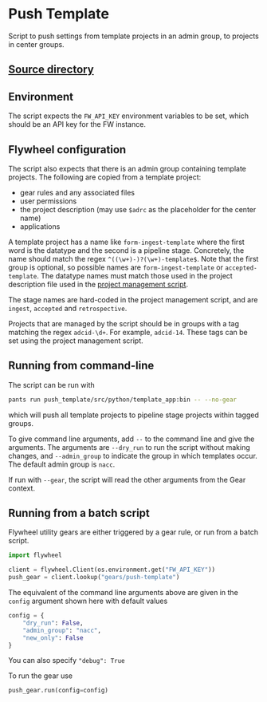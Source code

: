 # Push Template

Script to push settings from template projects in an admin group, to projects in center groups.

## [Source directory](https://github.com/naccdata/flywheel-gear-extensions/tree/main/push_template)

## Environment

The script expects the `FW_API_KEY` environment variables to be set, which should be an API key for the FW instance.

## Flywheel configuration

The script also expects that there is an admin group containing template projects.
The following are copied from a template project:

- gear rules and any associated files
- user permissions
- the project description (may use `$adrc` as the placeholder for the center name)
- applications

A template project has a name like `form-ingest-template` where the first word is the datatype and the second is a pipeline stage.
Concretely, the name should match the regex `^((\w+)-)?(\w+)-template$`.
Note that the first group is optional, so possible names are `form-ingest-template` or `accepted-template`.
The datatype names must match those used in the project description file used in the [project management script](../project_management/index.md).

The stage names are hard-coded in the project management script, and are `ingest`, `accepted` and `retrospective`.

Projects that are managed by the script should be in groups with a tag matching the regex `adcid-\d+`.
For example, `adcid-14`.
These tags can be set using the project management script.

## Running from command-line

The script can be run with 

```bash
pants run push_template/src/python/template_app:bin -- --no-gear
```

which will push all template projects to pipeline stage projects within tagged groups.

To give command line arguments, add `--` to the command line and give the arguments.
The arguments are `--dry_run` to run the script without making changes, and `--admin_group` to indicate the group in which templates occur. 
The default admin group is `nacc`.


If run with `--gear`, the script will read the other arguments from the Gear context.

## Running from a batch script

Flywheel utility gears are either triggered by a gear rule, or run from a batch script.

```python
import flywheel

client = flywheel.Client(os.environment.get("FW_API_KEY"))
push_gear = client.lookup("gears/push-template")
```

The equivalent of the command line arguments above are given in the `config` argument shown here with default values

```python
config = {
    "dry_run": False,
    "admin_group": "nacc",
    "new_only": False
}
```

You can also specify `"debug": True`

To run the gear use

```python
push_gear.run(config=config)
```